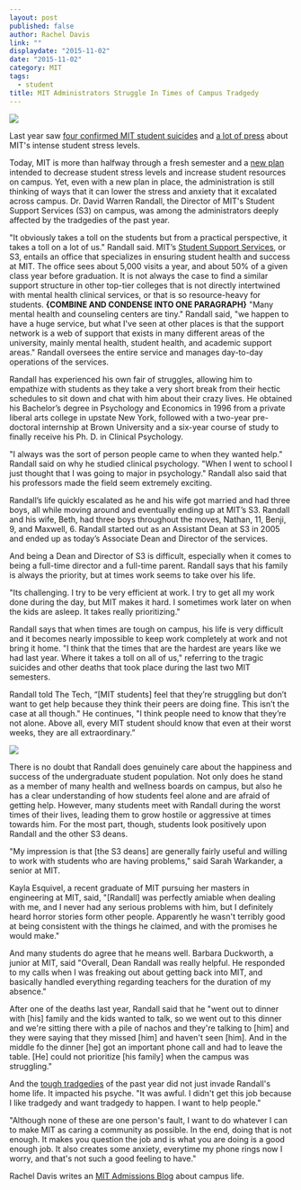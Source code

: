 ```yaml
---
layout: post
published: false
author: Rachel Davis
link: ""
displaydate: "2015-11-02"
date: "2015-11-02"
category: MIT
tags: 
  - student
title: MIT Administrators Struggle In Times of Campus Tradgedy
---
```






![](http://tech.mit.edu/V132/N59/graphics/s3-2.jpg)	

Last year saw [four confirmed MIT student suicides](http://www.boston.com/news/education/2015/09/01/after-tough-year-suicides-campus-mit-aims-improve-mental-health-culture/Gv6q0XaqjxpjTmkm2XxapO/story.html) and [a lot of press](https://www.bostonglobe.com/metro/2015/03/16/mit-students-open-about-stress/dS61oA5tiKqjvVsJ5VZRAL/story.html?p1=Article_Related_Box_Article) about MIT's intense student stress levels.

Today, MIT is more than halfway through a fresh semester and a [new plan](http://cms350.com/mit/how-helpful-will-changes-to-mit-student-health-services-be-in-wake-of-recent-graduate-student-suicide.html) intended to decrease student stress levels and increase student resources on campus. Yet, even with a new plan in place, the administration is still thinking of ways that it can lower the stress and anxiety that it excalated across campus. Dr. David Warren Randall, the Director of MIT's Student Support Services (S3) on campus, was among the administrators deeply affected by the tradgedies of the past year.

"It obviously takes a toll on the students but from a practical perspective, it takes a toll on a lot of us." Randall said.
MIT’s [Student Support Services](http://mit.edu/uaap/s3/), or S3, entails an office that specializes in ensuring student health and success at MIT. The office sees about 5,000 visits a year, and about 50% of a given class year before graduation.  It is not always the case to find a similar support structure in other top-tier colleges that is not directly intertwined with mental health clinical services, or that is so resource-heavy for students. **{COMBINE AND CONDENSE INTO ONE PARAGRAPH}** "Many mental health and counseling centers are tiny." Randall said, "we happen to have a huge service, but what I've seen at other places is that the support network is a web of support that exists in many different areas of the university, mainly mental health, student health, and academic support areas."
Randall oversees the entire service and manages day-to-day operations of the services. 

Randall has experienced his own fair of struggles, allowing him to empathize with students as they take a very short break from their hectic schedules to sit down and chat with him about their crazy lives. He obtained his Bachelor’s degree in Psychology and Economics in 1996 from a private liberal arts college in upstate New York, followed with a two-year pre-doctoral internship at Brown University and a six-year course of study to finally receive his Ph. D. in Clinical Psychology.

"I always was the sort of person people came to when they wanted help." Randall said on why he studied clinical psychology. "When I went to school I just thought that I was going to major in psychology." Randall also said that his professors made the field seem extremely exciting.

Randall’s life quickly escalated as he and his wife got married and had three boys, all while moving around and eventually ending up at MIT’s S3. Randall and his wife, Beth, had three boys throughout the moves, Nathan, 11, Benji, 9, and Maxwell, 6. Randall started out as an Assistant Dean at S3 in 2005 and ended up as today’s Associate Dean and Director of the services.

And being a Dean and Director of S3 is difficult, especially when it comes to being a full-time director and a full-time parent. Randall says that his family is always the priority, but at times work seems to take over his life. 

"Its challenging. I try to be very efficient at work. I try to get all my work done during the day, but MIT makes it hard. I sometimes work later on when the kids are asleep. It takes really prioritizing." 

Randall says that when times are tough on campus, his life is very difficult and it becomes nearly impossible to keep work completely at work and not bring it home. "I think that the times that are the hardest are years like we had last year. Where it takes a toll on all of us," referring to the tragic suicides and other deaths that took place during the last two MIT semesters.

Randall told The Tech, “[MIT students] feel that they’re struggling but don’t want to get help because they think their peers are doing fine. This isn’t the case at all though." He continues, "I think people need to know that they’re not alone. Above all, every MIT student should know that even at their worst weeks, they are all extraordinary.”

![](http://sciwrite.mit.edu/wp-content/uploads/2011/08/STRESSED-OUT-7.gif)

There is no doubt that Randall does genuinely care about the happiness and success of the undergraduate student population. Not only does he stand as a member of many health and wellness boards on campus, but also he has a clear understanding of how students feel alone and are afraid of getting help. However, many students meet with Randall during the worst times of their lives, leading them to grow hostile or aggressive at times towards him. For the most part, though, students look positively upon Randall and the other S3 deans.

"My impression is that [the S3 deans] are generally fairly useful and willing to work with students who are having problems," said Sarah Warkander, a senior at MIT.

Kayla Esquivel, a recent graduate of MIT pursuing her masters in engineering at MIT, said, "[Randall] was perfectly amiable when dealing with me, and I never had any serious problems with him, but I definitely heard horror stories form other people. Apparently he wasn't terribly good at being consistent with the things he claimed, and with the promises he would make."

And many students do agree that he means well. Barbara Duckworth, a junior at MIT, said "Overall, Dean Randall was really helpful. He responded to my calls when I was freaking out about getting back into MIT, and basically handled everything regarding teachers for the duration of my absence." 

After one of the deaths last year, Randall said that he "went out to dinner with [his] family and the kids wanted to talk, so we went out to this dinner and we're sitting there with a pile of nachos and they're talking to [him] and they were saying that they missed [him] and haven't seen [him]. And in the middle fo the dinner [he] got an important phone call and had to leave the table. [He] could not prioritize [his family] when the campus was struggling."

And the [tough tradgedies](https://www.bostonglobe.com/metro/2015/09/03/mit-bolsters-mental-health-services/26MMF8n9EbcxjZI3xVUxzI/story.html) of the past year did not just invade Randall's home life. It impacted his psyche.  "It was awful. I didn't get this job because I like tradgedy and want tradgedy to happen. I want to help people."

"Although none of these are one person's fault, I want to do whatever I can to make MIT as caring a community as possible. In the end, doing that is not enough. It makes you question the job and is what you are doing is a good enough job. It also creates some anxiety, everytime my phone rings now I worry, and that's not such a good feeling to have."

Rachel Davis writes an [MIT Admissions Blog](http://mitadmissions.org/blogs/author/racdavis) about campus life.
